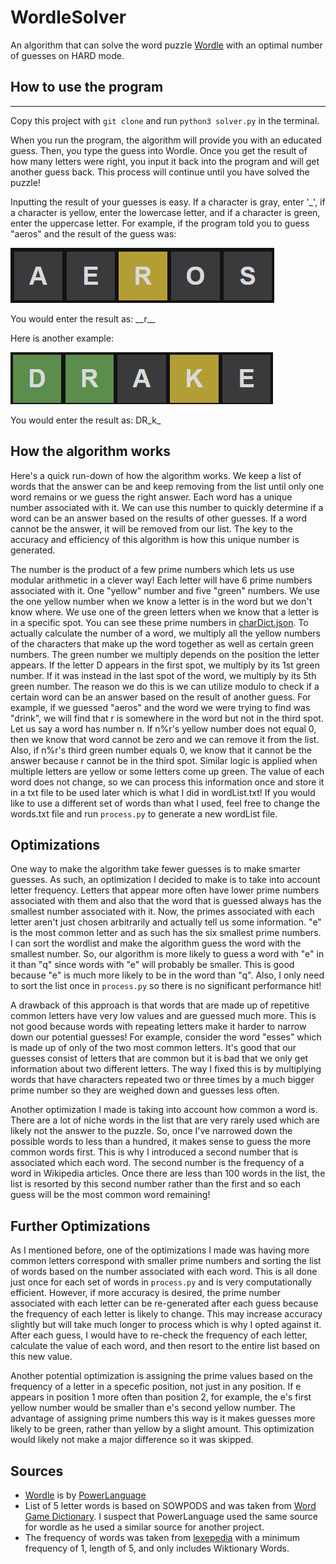 # WordleSolver

An algorithm that can solve the word puzzle [Wordle](https://www.powerlanguage.co.uk/wordle/) with an optimal number of guesses on HARD mode.

## How to use the program

---

Copy this project with `git clone` and run `python3 solver.py` in the terminal.

When you run the program, the algorithm will provide you with an educated guess. Then, you type the guess into Wordle. Once you get the result of how many letters were right, you input it back into the program and will get another guess back. This process will continue until you have solved the puzzle!

Inputting the result of your guesses is easy. If a character is gray, enter '\_', if a character is yellow, enter the lowercase letter, and if a character is green, enter the uppercase letter. For example, if the program told you to guess "aeros" and the result of the guess was:

![image](1.png)

You would enter the result as: \_\_r\_\_

Here is another example:

![image](2.png)

You would enter the result as: DR_k\_

## How the algorithm works

Here's a quick run-down of how the algorithm works. We keep a list of words that the answer can be and keep removing from the list until only one word remains or we guess the right answer. Each word has a unique number associated with it. We can use this number to quickly determine if a word can be an answer based on the results of other guesses. If a word cannot be the answer, it will be removed from our list. The key to the accuracy and efficiency of this algorithm is how this unique number is generated.

The number is the product of a few prime numbers which lets us use modular arithmetic in a clever way! Each letter will have 6 prime numbers associated with it. One "yellow" number and five "green" numbers. We use the one yellow number when we know a letter is in the word but we don't know where. We use one of the green letters when we know that a letter is in a specific spot. You can see these prime numbers in [charDict.json](charDict.json). To actually calculate the number of a word, we multiply all the yellow numbers of the characters that make up the word together as well as certain green numbers. The green number we multiply depends on the position the letter appears. If the letter D appears in the first spot, we multiply by its 1st green number. If it was instead in the last spot of the word, we multiply by its 5th green number. The reason we do this is we can utilize modulo to check if a certain word can be an answer based on the result of another guess. For example, if we guessed "aeros" and the word we were trying to find was "drink", we will find that r is somewhere in the word but not in the third spot. Let us say a word has number n. If n%r's yellow number does not equal 0, then we know that word cannot be zero and we can remove it from the list. Also, if n%r's third green number equals 0, we know that it cannot be the answer because r cannot be in the third spot. Similar logic is applied when multiple letters are yellow or some letters come up green. The value of each word does not change, so we can process this information once and store it in a txt file to be used later which is what I did in wordList.txt! If you would like to use a different set of words than what I used, feel free to change the words.txt file and run `process.py` to generate a new wordList file.

## Optimizations

One way to make the algorithm take fewer guesses is to make smarter guesses. As such, an optimization I decided to make is to take into account letter frequency. Letters that appear more often have lower prime numbers associated with them and also that the word that is guessed always has the smallest number associated with it. Now, the primes associated with each letter aren't just chosen arbitrarily and actually tell us some information. "e" is the most common letter and as such has the six smallest prime numbers. I can sort the wordlist and make the algorithm guess the word with the smallest number. So, our algorithm is more likely to guess a word with "e" in it than "q" since words with "e" will probably be smaller. This is good because "e" is much more likely to be in the word than "q". Also, I only need to sort the list once in `process.py` so there is no significant performance hit!

A drawback of this approach is that words that are made up of repetitive common letters have very low values and are guessed much more. This is not good because words with repeating letters make it harder to narrow down our potential guesses! For example, consider the word "esses" which is made up of only of the two most common letters. It's good that our guesses consist of letters that are common but it is bad that we only get information about two different letters. The way I fixed this is by multiplying words that have characters repeated two or three times by a much bigger prime number so they are weighed down and guesses less often.

Another optimization I made is taking into account how common a word is. There are a lot of niche words in the list that are very rarely used which are likely not the answer to the puzzle. So, once I've narrowed down the possible words to less than a hundred, it makes sense to guess the more common words first. This is why I introduced a second number that is associated which each word. The second number is the frequency of a word in Wikipedia articles. Once there are less than 100 words in the list, the list is resorted by this second number rather than the first and so each guess will be the most common word remaining!

## Further Optimizations

As I mentioned before, one of the optimizations I made was having more common letters correspond with smaller prime numbers and sorting the list of words based on the number associated with each word. This is all done just once for each set of words in `process.py` and is very computationally efficient. However, if more accuracy is desired, the prime number associated with each letter can be re-generated after each guess because the frequency of each letter is likely to change. This may increase accuracy slightly but will take much longer to process which is why I opted against it. After each guess, I would have to re-check the frequency of each letter, calculate the value of each word, and then resort to the entire list based on this new value.

Another potential optimization is assigning the prime values based on the frequency of a letter in a specefic position, not just in any position. If e appears in position 1 more often than position 2, for example, the e's first yellow number would be smaller than e's second yellow number. The advantage of assigning prime numbers this way is it makes guesses more likely to be green, rather than yellow by a slight amount. This optimization would likely not make a major difference so it was skipped.

## Sources

- [Wordle](https://www.powerlanguage.co.uk/wordle/) is by [PowerLanguage](https://www.powerlanguage.co.uk/wordle/)
- List of 5 letter words is based on SOWPODS and was taken from [Word Game Dictionary](https://www.wordgamedictionary.com/sowpods/download/sowpods.txt). I suspect that PowerLanguage used the same source for wordle as he used a similar source for another project.
- The frequency of words was taken from [lexepedia](https://en.lexipedia.org/) with a minimum frequency of 1, length of 5, and only includes Wiktionary Words.
